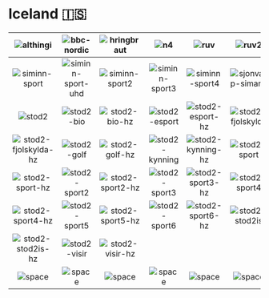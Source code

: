 # Iceland 🇮🇸

| ![althingi] | ![bbc-nordic] | ![hringbraut] | ![n4] | ![ruv] | ![ruv2] |
|:---:|:---:|:---:|:---:|:---:|:---:|
| ![siminn-sport] | ![siminn-sport-uhd] | ![siminn-sport2] | ![siminn-sport3] | ![siminn-sport4] | ![sjonvarp-simans] |
| ![stod2] | ![stod2-bio] | ![stod2-bio-hz] | ![stod2-esport] | ![stod2-esport-hz] | ![stod2-fjolskylda] |
| ![stod2-fjolskylda-hz] | ![stod2-golf] | ![stod2-golf-hz] | ![stod2-kynning] | ![stod2-kynning-hz] | ![stod2-sport] |
| ![stod2-sport-hz] | ![stod2-sport2] | ![stod2-sport2-hz] | ![stod2-sport3] | ![stod2-sport3-hz] | ![stod2-sport4] |
| ![stod2-sport4-hz] | ![stod2-sport5] | ![stod2-sport5-hz] | ![stod2-sport6] | ![stod2-sport6-hz] | ![stod2-stod2is] |
| ![stod2-stod2is-hz] | ![stod2-visir] | ![stod2-visir-hz] |  |  |  |
| ![space] | ![space] | ![space] | ![space] | ![space] | ![space] |

[althingi]:althingi-is.png
[bbc-nordic]:bbc-nordic-is.png
[hringbraut]:hringbraut-is.png
[n4]:n4-is.png
[ruv]:ruv-is.png
[ruv2]:ruv2-is.png
[siminn-sport]:siminn-sport-is.png
[siminn-sport-uhd]:siminn-sport-uhd-is.png
[siminn-sport2]:siminn-sport2-is.png
[siminn-sport3]:siminn-sport3-is.png
[siminn-sport4]:siminn-sport4-is.png
[sjonvarp-simans]:sjonvarp-simans-is.png
[stod2]:stod2-is.png
[stod2-bio]:stod2-bio-is.png
[stod2-bio-hz]:stod2-bio-hz-is.png
[stod2-esport]:stod2-esport-is.png
[stod2-esport-hz]:stod2-esport-hz-is.png
[stod2-fjolskylda]:stod2-fjolskylda-is.png
[stod2-fjolskylda-hz]:stod2-fjolskylda-hz-is.png
[stod2-golf]:stod2-golf-is.png
[stod2-golf-hz]:stod2-golf-hz-is.png
[stod2-kynning]:stod2-kynning-is.png
[stod2-kynning-hz]:stod2-kynning-hz-is.png
[stod2-sport]:stod2-sport-is.png
[stod2-sport-hz]:stod2-sport-hz-is.png
[stod2-sport2]:stod2-sport2-is.png
[stod2-sport2-hz]:stod2-sport2-hz-is.png
[stod2-sport3]:stod2-sport3-is.png
[stod2-sport3-hz]:stod2-sport3-hz-is.png
[stod2-sport4]:stod2-sport4-is.png
[stod2-sport4-hz]:stod2-sport4-hz-is.png
[stod2-sport5]:stod2-sport5-is.png
[stod2-sport5-hz]:stod2-sport5-hz-is.png
[stod2-sport6]:stod2-sport6-is.png
[stod2-sport6-hz]:stod2-sport6-hz-is.png
[stod2-stod2is]:stod2-stod2is-is.png
[stod2-stod2is-hz]:stod2-stod2is-hz-is.png
[stod2-visir]:stod2-visir-is.png
[stod2-visir-hz]:stod2-visir-hz-is.png

[Space]:../../../misc/space-1500.png "Space"
